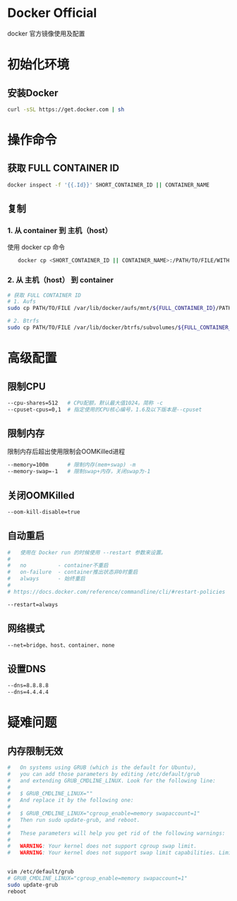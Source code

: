 Docker Official
====

docker 官方镜像使用及配置

# 初始化环境 #

## 安装Docker ##
```sh
curl -sSL https://get.docker.com | sh
```

# 操作命令 #

## 获取 FULL CONTAINER ID
```sh
docker inspect -f '{{.Id}}' SHORT_CONTAINER_ID || CONTAINER_NAME
```

## 复制 ##

### 1. 从 container 到 主机（host）
使用 docker cp 命令
```sh
　　docker cp <SHORT_CONTAINER_ID || CONTAINER_NAME>:/PATH/TO/FILE/WITHIN/CONTAINER /PATH/TO/FILE
```
 
### 2. 从 主机（host） 到 container
```sh
# 获取 FULL CONTAINER ID
# 1. Aufs
sudo cp PATH/TO/FILE /var/lib/docker/aufs/mnt/${FULL_CONTAINER_ID}/PATH/TO/FILE

# 2. Btrfs
sudo cp PATH/TO/FILE /var/lib/docker/btrfs/subvolumes/${FULL_CONTAINER_ID}/PATH/TO/FILE
```


# 高级配置 #

## 限制CPU ##
```sh
--cpu-shares=512   # CPU配额，默认最大值1024。简称 -c
--cpuset-cpus=0,1  # 指定使用的CPU核心编号，1.6及以下版本是--cpuset
```

## 限制内存 ##
限制内存后超出使用限制会OOMKilled进程
```sh
--memory=100m      # 限制内存(mem+swap) -m
--memory-swap=-1   # 限制swap+内存，关闭swap为-1
```

## 关闭OOMKilled ##
```sh
--oom-kill-disable=true
```

## 自动重启 ##
```sh
#   使用在 Docker run 的时候使用 --restart 参数来设置。
#   
#   no          - container不重启
#   on-failure  - container推出状态非0时重启
#   always      - 始终重启
#
# https://docs.docker.com/reference/commandline/cli/#restart-policies

--restart=always
```

## 网络模式 ##
```sh
--net=bridge、host、container、none
```

## 设置DNS ##
```sh
--dns=8.8.8.8
--dns=4.4.4.4
```



# 疑难问题 #

## 内存限制无效 ##
```sh
#   On systems using GRUB (which is the default for Ubuntu), 
#   you can add those parameters by editing /etc/default/grub 
#   and extending GRUB_CMDLINE_LINUX. Look for the following line:
#   
#   $ GRUB_CMDLINE_LINUX=""
#   And replace it by the following one:
#   
#   $ GRUB_CMDLINE_LINUX="cgroup_enable=memory swapaccount=1"
#   Then run sudo update-grub, and reboot.
#   
#   These parameters will help you get rid of the following warnings:
#   
#   WARNING: Your kernel does not support cgroup swap limit.
#   WARNING: Your kernel does not support swap limit capabilities. Limitation discarded.


vim /etc/default/grub
# GRUB_CMDLINE_LINUX="cgroup_enable=memory swapaccount=1"
sudo update-grub
reboot
```
